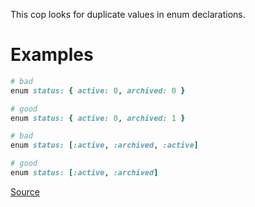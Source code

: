 
This cop looks for duplicate values in enum declarations.

# Examples

```ruby
# bad
enum status: { active: 0, archived: 0 }

# good
enum status: { active: 0, archived: 1 }

# bad
enum status: [:active, :archived, :active]

# good
enum status: [:active, :archived]
```

[Source](http://www.rubydoc.info/gems/rubocop/RuboCop/Cop/Rails/EnumUniqueness)